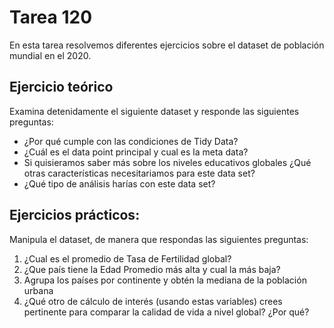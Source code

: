 # Tarea 120

En esta tarea resolvemos diferentes ejercicios sobre el dataset de población mundial en el 2020.

## Ejercicio teórico

Examina detenidamente el siguiente dataset y responde las siguientes preguntas:

* ¿Por qué cumple con las condiciones de Tidy Data?
* ¿Cuál es el data point principal y cual es la meta data?
* Si quisieramos saber más sobre los niveles educativos globales ¿Qué otras características necesitariamos para este data set?
* ¿Qué tipo de análisis harías con este data set?

## Ejercicios prácticos:

Manipula el dataset, de manera que respondas las siguientes preguntas:

1. ¿Cual es el promedio de Tasa de Fertilidad global?
2. ¿Que país tiene la Edad Promedio más alta y cual la más baja?
3. Agrupa los países por continente y obtén la mediana de la población urbana
4. ¿Qué otro de cálculo de interés (usando estas variables) crees pertinente para comparar la calidad de vida a nivel global? ¿Por qué?
